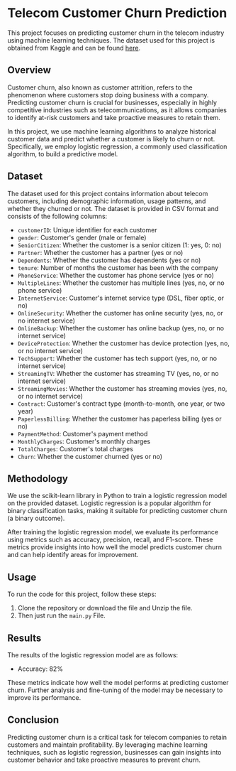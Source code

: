 # **Telecom Customer Churn Prediction**

This project focuses on predicting customer churn in the telecom industry using machine learning techniques. The dataset used for this project is obtained from Kaggle and can be found [here](https://www.kaggle.com/code/bhartiprasad17/customer-churn-prediction).

## **Overview**

Customer churn, also known as customer attrition, refers to the phenomenon where customers stop doing business with a company. Predicting customer churn is crucial for businesses, especially in highly competitive industries such as telecommunications, as it allows companies to identify at-risk customers and take proactive measures to retain them.

In this project, we use machine learning algorithms to analyze historical customer data and predict whether a customer is likely to churn or not. Specifically, we employ logistic regression, a commonly used classification algorithm, to build a predictive model.

## **Dataset**

The dataset used for this project contains information about telecom customers, including demographic information, usage patterns, and whether they churned or not. The dataset is provided in CSV format and consists of the following columns:

- `customerID`: Unique identifier for each customer
- `gender`: Customer's gender (male or female)
- `SeniorCitizen`: Whether the customer is a senior citizen (1: yes, 0: no)
- `Partner`: Whether the customer has a partner (yes or no)
- `Dependents`: Whether the customer has dependents (yes or no)
- `tenure`: Number of months the customer has been with the company
- `PhoneService`: Whether the customer has phone service (yes or no)
- `MultipleLines`: Whether the customer has multiple lines (yes, no, or no phone service)
- `InternetService`: Customer's internet service type (DSL, fiber optic, or no)
- `OnlineSecurity`: Whether the customer has online security (yes, no, or no internet service)
- `OnlineBackup`: Whether the customer has online backup (yes, no, or no internet service)
- `DeviceProtection`: Whether the customer has device protection (yes, no, or no internet service)
- `TechSupport`: Whether the customer has tech support (yes, no, or no internet service)
- `StreamingTV`: Whether the customer has streaming TV (yes, no, or no internet service)
- `StreamingMovies`: Whether the customer has streaming movies (yes, no, or no internet service)
- `Contract`: Customer's contract type (month-to-month, one year, or two year)
- `PaperlessBilling`: Whether the customer has paperless billing (yes or no)
- `PaymentMethod`: Customer's payment method
- `MonthlyCharges`: Customer's monthly charges
- `TotalCharges`: Customer's total charges
- `Churn`: Whether the customer churned (yes or no)

## **Methodology**

We use the scikit-learn library in Python to train a logistic regression model on the provided dataset. Logistic regression is a popular algorithm for binary classification tasks, making it suitable for predicting customer churn (a binary outcome).

After training the logistic regression model, we evaluate its performance using metrics such as accuracy, precision, recall, and F1-score. These metrics provide insights into how well the model predicts customer churn and can help identify areas for improvement.

## **Usage**

To run the code for this project, follow these steps:
1. Clone the repository or download the file and Unzip the file.
2. Then just run the `main.py` File. 

## **Results**

The results of the logistic regression model are as follows:

- Accuracy: 82%

These metrics indicate how well the model performs at predicting customer churn. Further analysis and fine-tuning of the model may be necessary to improve its performance.

## **Conclusion**

Predicting customer churn is a critical task for telecom companies to retain customers and maintain profitability. By leveraging machine learning techniques, such as logistic regression, businesses can gain insights into customer behavior and take proactive measures to prevent churn.
